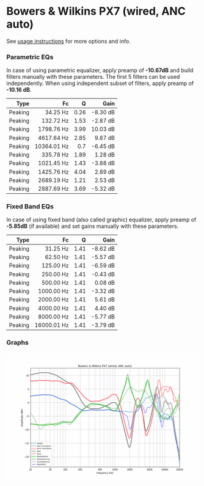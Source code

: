 # Bowers & Wilkins PX7 (wired, ANC auto)
See [usage instructions](https://github.com/jaakkopasanen/AutoEq#usage) for more options and info.

### Parametric EQs
In case of using parametric equalizer, apply preamp of **-10.67dB** and build filters manually
with these parameters. The first 5 filters can be used independently.
When using independent subset of filters, apply preamp of **-10.16 dB**.

| Type    | Fc          |    Q | Gain     |
|--------:|------------:|-----:|---------:|
| Peaking | 34.25 Hz    | 0.26 | -8.30 dB |
| Peaking | 132.72 Hz   | 1.53 | -2.87 dB |
| Peaking | 1798.76 Hz  | 3.99 | 10.03 dB |
| Peaking | 4617.64 Hz  | 2.85 | 9.87 dB  |
| Peaking | 10364.01 Hz | 0.7  | -6.45 dB |
| Peaking | 335.78 Hz   | 1.89 | 1.28 dB  |
| Peaking | 1021.45 Hz  | 1.43 | -3.88 dB |
| Peaking | 1425.76 Hz  | 4.04 | 2.89 dB  |
| Peaking | 2689.19 Hz  | 1.21 | 2.53 dB  |
| Peaking | 2887.69 Hz  | 3.69 | -5.32 dB |

### Fixed Band EQs
In case of using fixed band (also called graphic) equalizer, apply preamp of **-5.85dB**
(if available) and set gains manually with these parameters.

| Type    | Fc          |    Q | Gain     |
|--------:|------------:|-----:|---------:|
| Peaking | 31.25 Hz    | 1.41 | -8.62 dB |
| Peaking | 62.50 Hz    | 1.41 | -5.57 dB |
| Peaking | 125.00 Hz   | 1.41 | -6.59 dB |
| Peaking | 250.00 Hz   | 1.41 | -0.43 dB |
| Peaking | 500.00 Hz   | 1.41 | 0.08 dB  |
| Peaking | 1000.00 Hz  | 1.41 | -3.32 dB |
| Peaking | 2000.00 Hz  | 1.41 | 5.61 dB  |
| Peaking | 4000.00 Hz  | 1.41 | 4.40 dB  |
| Peaking | 8000.00 Hz  | 1.41 | -5.77 dB |
| Peaking | 16000.01 Hz | 1.41 | -3.79 dB |

### Graphs
![](./Bowers%20&%20Wilkins%20PX7%20(wired,%20ANC%20auto).png)